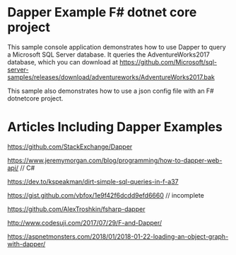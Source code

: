 # Dapper Example F# dotnet core project

This sample console application demonstrates how to use Dapper to query a Microsoft SQL Server database. It queries the AdventureWorks2017 database, which you can download at https://github.com/Microsoft/sql-server-samples/releases/download/adventureworks/AdventureWorks2017.bak

This sample also demonstrates how to use a json config file with an F# dotnetcore project.


# Articles Including Dapper Examples

https://github.com/StackExchange/Dapper

https://www.jeremymorgan.com/blog/programming/how-to-dapper-web-api/ // C#

https://dev.to/kspeakman/dirt-simple-sql-queries-in-f-a37

https://gist.github.com/vbfox/1e9f42f6dcdd9efd6660 // incomplete

https://github.com/AlexTroshkin/fsharp-dapper

http://www.codesuji.com/2017/07/29/F-and-Dapper/

https://aspnetmonsters.com/2018/01/2018-01-22-loading-an-object-graph-with-dapper/
